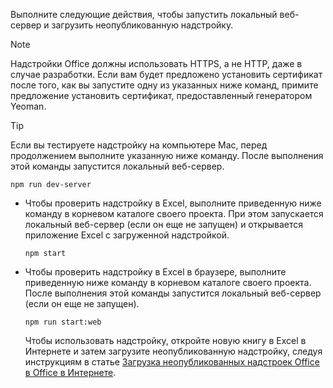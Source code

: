
Выполните следующие действия, чтобы запустить локальный веб-сервер и загрузить неопубликованную надстройку.

> [!NOTE]
> Надстройки Office должны использовать HTTPS, а не HTTP, даже в случае разработки. Если вам будет предложено установить сертификат после того, как вы запустите одну из указанных ниже команд, примите предложение установить сертификат, предоставленный генератором Yeoman.

> [!TIP]
> Если вы тестируете надстройку на компьютере Mac, перед продолжением выполните указанную ниже команду. После выполнения этой команды запустится локальный веб-сервер.
>
> ```command&nbsp;line
> npm run dev-server
> ```

- Чтобы проверить надстройку в Excel, выполните приведенную ниже команду в корневом каталоге своего проекта. При этом запускается локальный веб-сервер (если он еще не запущен) и открывается приложение Excel с загруженной надстройкой.

    ```command&nbsp;line
    npm start
    ```

- Чтобы проверить надстройку в Excel в браузере, выполните приведенную ниже команду в корневом каталоге своего проекта. После выполнения этой команды запустится локальный веб-сервер (если он еще не запущен).

    ```command&nbsp;line
    npm run start:web
    ```

    Чтобы использовать надстройку, откройте новую книгу в Excel в Интернете и затем загрузите неопубликованную надстройку, следуя инструкциям в статье [Загрузка неопубликованных надстроек Office в Office в Интернете](../testing/sideload-office-add-ins-for-testing.md#sideload-an-office-add-in-in-office-on-the-web).

